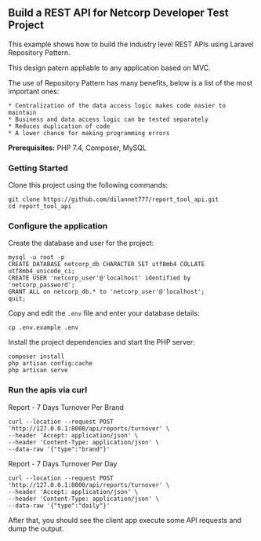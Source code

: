 ## Build a REST API  for Netcorp Developer Test Project

This example shows how to build the industry level REST APIs using Laravel Repository Pattern.

This design patern appliable to any application based on MVC.

The use of Repository Pattern has many benefits, below is a list of the most important ones:

    * Centralization of the data access logic makes code easier to maintain
    * Business and data access logic can be tested separately
    * Reduces duplication of code
    * A lower chance for making programming errors


**Prerequisites:** PHP 7.4, Composer, MySQL


### Getting Started

Clone this project using the following commands:

```
git clone https://github.com/dilannet777/report_tool_api.git
cd report_tool_api
```

### Configure the application

Create the database and user for the project:

```
mysql -u root -p
CREATE DATABASE netcorp_db CHARACTER SET utf8mb4 COLLATE utf8mb4_unicode_ci;
CREATE USER 'netcorp_user'@'localhost' identified by 'netcorp_password';
GRANT ALL on netcorp_db.* to 'netcorp_user'@'localhost';
quit;
```

Copy and edit the `.env` file and enter your database details:

```
cp .env.example .env
```

Install the project dependencies and start the PHP server:

```
composer install
php artisan config:cache
php artisan serve

```


### Run the apis via curl

Report - 7 Days Turnover Per Brand
```
curl --location --request POST 'http://127.0.0.1:8000/api/reports/turnover' \
--header 'Accept: application/json' \
--header 'Content-Type: application/json' \
--data-raw '{"type":"brand"}'
```
Report - 7 Days Turnover Per Day
```
curl --location --request POST 'http://127.0.0.1:8000/api/reports/turnover' \
--header 'Accept: application/json' \
--header 'Content-Type: application/json' \
--data-raw '{"type":"daily"}'
```

After that, you should see the client app execute some API requests and dump the output.


